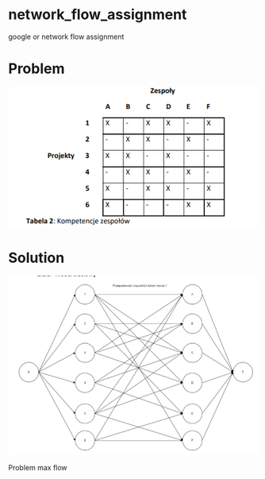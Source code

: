 # network_flow_assignment
google or network flow assignment

# Problem
![Alt text](/for_readme/image.png)

# Solution 
![Alt text](/for_readme/image2.png)

Problem max flow
